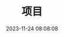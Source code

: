 ---
title: 项目
date: 2023-11-24 08:08:08
aside: false
top_img: false
comments: false
type: "categories"
---